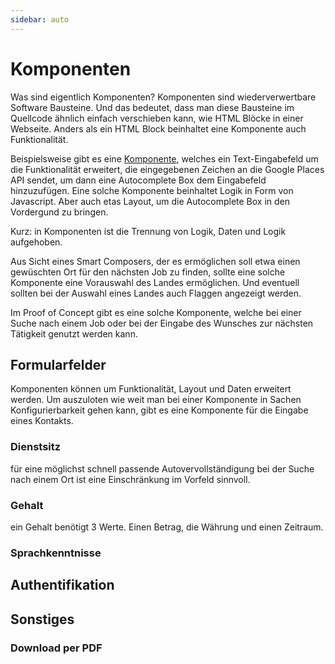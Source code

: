 ```yaml
---
sidebar: auto
---
```


# Komponenten

Was sind eigentlich Komponenten? Komponenten sind wiederverwertbare Software Bausteine. Und das bedeutet, dass man diese Bausteine im Quellcode ähnlich einfach verschieben kann, wie HTML Blöcke in einer Webseite. Anders als ein HTML Block beinhaltet eine Komponente auch Funktionalität. 

Beispielsweise gibt es eine [Komponente](https://www.npmjs.com/package/vue-google-autocomplete), welches ein Text-Eingabefeld um die Funktionalität erweitert, die eingegebenen Zeichen an die Google Places API sendet, um dann eine Autocomplete Box dem Eingabefeld hinzuzufügen. Eine solche Komponente beinhaltet Logik in Form von Javascript. Aber auch etas Layout, um die Autocomplete Box in den Vordergund zu bringen.

Kurz: in Komponenten ist die Trennung von Logik, Daten und Logik aufgehoben.

Aus Sicht eines Smart Composers, der es ermöglichen soll etwa einen gewüschten Ort für den nächsten Job zu finden, sollte eine solche Komponente eine Vorauswahl des Landes ermöglichen. Und eventuell sollten bei der Auswahl eines Landes auch Flaggen angezeigt werden.

Im Proof of Concept gibt es eine solche Komponente, welche bei einer Suche nach einem Job oder bei der Eingabe des Wunsches zur nächsten Tätigkeit genutzt werden kann.

## Formularfelder

Komponenten können um Funktionalität, Layout und  Daten erweitert werden. Um auszuloten wie weit man bei einer Komponente in Sachen Konfigurierbarkeit gehen kann, gibt es eine Komponente für die Eingabe eines Kontakts. 

### Dienstsitz

für eine möglichst schnell passende Autovervollständigung bei der Suche nach einem
Ort ist eine Einschränkung im Vorfeld sinnvoll. 

### Gehalt

ein Gehalt benötigt 3 Werte. Einen Betrag, die Währung und einen Zeitraum. 

### Sprachkenntnisse

## Authentifikation

## Sonstiges

### Download per PDF